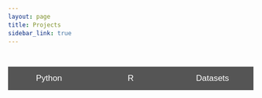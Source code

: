 ```yaml
---
layout: page
title: Projects
sidebar_link: true
---
```



<head>

<style>
/* Set height of body and the document to 100% to enable "full page tabs" */
body, html {
  height: 100%;
  margin: 0;
  font-family: Arial;
}

/* Style tab links */
.tablink {
  background-color: #555;
  color: white;
  float: left;
  border: none;
  outline: none;
  cursor: pointer;
  padding: 14px 16px;
  font-size: 17px;
  width: 33%;
}

.tablink:hover {
  background-color: #777;
}

/* Style the tab content (and add height:100% for full page content) */
.tabcontent {
  color: black;
  display: none;
  padding: 100px 20px;
  height: 100%;
}

.content {
    padding-top: 0rem;
    padding-bottom: 4rem;
}

.logo{
  width: 100;
  margin-right: 20px;
}

table {
    border-collapse: separate;
    border-spacing: 1em 2px; // horizontally: 2px, vertically 1em
}

</style>


<script>
function openPage(pageName, elmnt) {
  // Hide all elements with class="tabcontent" by default */
  var i, tabcontent, tablinks, color;
  color = '#080450';
  tabcontent = document.getElementsByClassName("tabcontent");
  for (i = 0; i < tabcontent.length; i++) {
    tabcontent[i].style.display = "none";
  }

  // Remove the background color of all tablinks/buttons
  tablinks = document.getElementsByClassName("tablink");
  for (i = 0; i < tablinks.length; i++) {
    tablinks[i].style.backgroundColor = "";
  }

  // Show the specific tab content
  document.getElementById(pageName).style.display = "block";

  // Add the specific color to the button used to open the tab content
  elmnt.style.backgroundColor = color;
}

// Get the element with id="defaultOpen" and click on it
document.getElementById("defaultOpen").click();

</script>

</head>

<br/>

<button class="tablink" onclick="openPage('Python', this)" >Python</button>
<button class="tablink" onclick="openPage('R', this)" id="defaultOpen">R</button>
<button class="tablink" onclick="openPage('Datasets', this)">Datasets</button>

<div id="R" class="tabcontent">



<table>
<thead>

<tr>
<td><a href="https://krzjoa.github.io/torchts"><img src='https://raw.githubusercontent.com/krzjoa/torchts/master/man/figures/logo-small.png' width="100" style="margin-right: 20px" /></td>  
<td><a href = "https://github.com/krzjoa/torchts"><b>torchts</b></a><br>Time series models with torch</td>
</tr>


<tr>
<td><a href="https://krzjoa.github.io/awesome-r-dataviz"><img src='https://raw.githubusercontent.com/krzjoa/awesome-r-dataviz/master/logo/logo.png' width="100" style="margin-right: 20px" /></td>  
<td><a href = "https://github.com/krzjoa/awesome-r-dataviz"><b>awesome-r-dataviz</b></a><br>Curated resources for Data Visualization in R.</td>
</tr>

<tr>
<td><a href="https://krzjoa.github.io/matricks"><img src='https://raw.githubusercontent.com/krzjoa/matricks/master/man/figures/logo.png' width="100" style="margin-right: 20px" /></td>  
<td><a href = "https://github.com/krzjoa/matricks"><b>matricks</b></a><br>Useful tricks for matrix manipulation</td>
</tr>

<tr>
<td><a href="https://krzjoa.github.io/eponge"><img src='https://raw.githubusercontent.com/krzjoa/eponge/master/man/figures/logo.png' width="100" style="margin-right: 20px" /></td>  
<td><a href = "https://github.com/krzjoa/eponge"><b>eponge</b></a><br>Small utility which makes selective objects removing easier</td>
</tr>

<tr>
<td><a href="https://krzjoa.github.io/path.chain"><img src='https://raw.githubusercontent.com/krzjoa/path.chain/master/man/figures/logo.png' width="100" style="margin-right: 20px" /></td>  
<td><a href = "https://github.com/krzjoa/path.chain"><b>path.chain</b></a> <br>Concise structure for path chaining</td>
</tr>

<tr>
<td><a href="https://krzjoa.github.io/wayfarer"><img src='https://raw.githubusercontent.com/krzjoa/wayfarer/master/man/figures/logo.png' width="100" style="margin-right: 20px" /></td>  
<td><a href = "https://github.com/krzjoa/wayfarer"><b>wayfarer</b></a> <br>Tools for working with Awesome Lists</td>
</tr>

</thead>
</table>

</div>


<div id="Python" class="tabcontent">


<table>
<thead>

<tr>
<td><a href="https://krzjoa.github.io/awesome-python-data-science"><img src='https://raw.githubusercontent.com/krzjoa/awesome-python-data-science/master/img/py-datascience.png' width="100" style="margin-right: 20px" /></td>  
<td><a href = "https://github.com/krzjoa/awesome-python-data-science"><b>awesome-python-data-science</b></a> <br>Curated resources for Data Visualization in R.</td>
</tr>

<tr>
<td><a href="https://github.com/krzjoa/bace"><img src='https://raw.githubusercontent.com/krzjoa/bace/master/img/bace-of-spades.png' width="100" style="margin-right: 20px" /></td>  
<td><a href = "https://github.com/krzjoa/bace"><b>bace</b></a><br>Python implementations of Naive Bayes algorithm variants</td>
</tr>

<tr>
<td><a href="https://github.com/krzjoa/kaggle-metrics"><img src='https://raw.githubusercontent.com/krzjoa/kaggle-metrics/master/img/kmlogo.png' width="100" style="margin-right: 20px" /></td>  
<td><a href = "https://github.com/krzjoa/kaggle-metrics"><b>kaggle-metrics</b></a><br>Metrics for Kaggle competitions</td>
</tr>

<tr>
<td><a href="https://github.com/krzjoa/salto"><img src='https://raw.githubusercontent.com/krzjoa/salto/main/img/salto-logo.png' width="100" style="margin-right: 20px" /></td>  
<td><a href = "https://github.com/krzjoa/salto"><b>salto</b></a><br>Playing with embedding vectors</td>
</tr>


<tr>
<td></td>  
<td><a href = "https://github.com/krzjoa/sciquence"><b>sciquence</b></a> <br>Miscellaneous algorithms for processing sequences and time series</td>
</tr>

</thead>
</table>

</div>

<div id="Datasets" class="tabcontent">
<table>
<thead>

<tr>
<td>
<a href = "https://github.com/krzjoa/Komentarze"><b>Komentarze</b></a>
<br>A NLP dataset of Internet comments (in Polish) to filter the hateful ones.
<br>Gathered for my master's thesis project in 2015/2016.

</td>
</tr>

</thead>
</table>
</div>

<script>
document.getElementById("defaultOpen").click();
</script>




